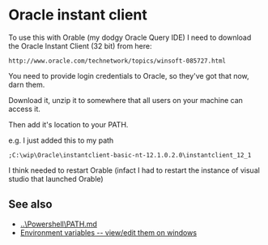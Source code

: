 ﻿# Oracle instant client

To use this with Orable (my dodgy Oracle Query IDE) I need to download the Oracle Instant Client (32 bit) from here:

    http://www.oracle.com/technetwork/topics/winsoft-085727.html

You need to provide login credentials to Oracle, so they've got that now, darn them.

Download it, unzip it to somewhere that all users on your machine can access it.

Then add it's location to your PATH.

e.g. I just added this to my path

    ;C:\wip\Oracle\instantclient-basic-nt-12.1.0.2.0\instantclient_12_1

I think needed to restart Orable (infact I had to restart the instance of visual studio that launched Orable)

## See also

 * [..\Powershell\PATH.md](Path)
 * [Environment variables -- view/edit them on windows](../windows/environment_variables.md)